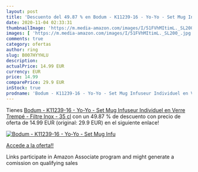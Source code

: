 ```yaml
---
layout: post
title: 'Descuento del 49.87 % en Bodum - K11239-16 - Yo-Yo - Set Mug Infu'
date: 2020-11-04 02:33:31
thumbnailImage: 'https://m.media-amazon.com/images/I/51FVhMItimL._SL200_.jpg'
images: [ 'https://m.media-amazon.com/images/I/51FVhMItimL._SL200_.jpg' ]
comments: true
category: ofertas
author: ring
slug: B007HYYHLU
description:
actualPrice: 14.99 EUR
currency: EUR
price: 14.99
comparePrice: 29.9 EUR
inStock: true
prodname: 'Bodum - K11239-16 - Yo-Yo - Set Mug Infuseur Individuel en Verre Trempé - Filtre Inox - 35 cl'
---
```


Tienes [Bodum - K11239-16 - Yo-Yo - Set Mug Infuseur Individuel en Verre Trempé - Filtre Inox - 35 cl](https://www.amazon.fr/dp/B007HYYHLU/?tag=tolees0d-21) con un 49.87 % de descuento con precio de oferta de 14.99 EUR (original: 29.9 EUR) en el siguiente enlace!

[![Bodum - K11239-16 - Yo-Yo - Set Mug Infu](https://m.media-amazon.com/images/I/51FVhMItimL._SL200_.jpg)](https://www.amazon.fr/dp/B007HYYHLU/?tag=tolees0d-21)

[Accede a la oferta!!](https://www.amazon.fr/dp/B007HYYHLU/?tag=tolees0d-21)

Links participate in Amazon Associate program and might generate a comission on qualifying sales


